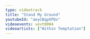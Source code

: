 ```yaml
---
type: videotrack
title: "Stand My Ground"
youtubeId: "aeyCBqpXPQs"
videoevents: vevt0004
videoartists: ["Within Temptation"]
---
```

